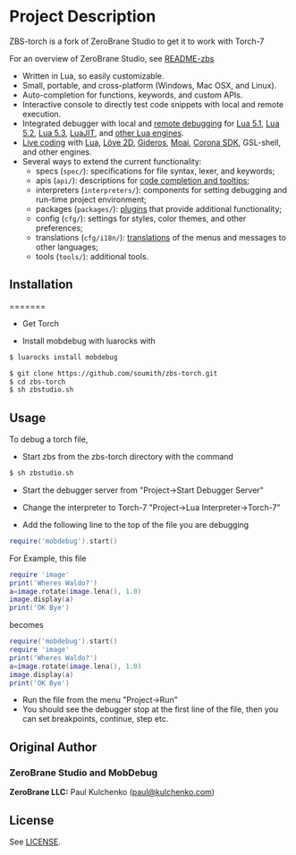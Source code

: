 # Project Description

ZBS-torch is a fork of ZeroBrane Studio to get it to work with Torch-7

For an overview of ZeroBrane Studio, see [README-zbs](https://github.com/soumith/zbs-torch/blob/master/README-zbs.md)

* Written in Lua, so easily customizable.
* Small, portable, and cross-platform (Windows, Mac OSX, and Linux).
* Auto-completion for functions, keywords, and custom APIs.
* Interactive console to directly test code snippets with local and remote execution.
* Integrated debugger with local and [remote debugging](http://studio.zerobrane.com/doc-remote-debugging)
for [Lua 5.1](http://studio.zerobrane.com/doc-lua-debugging),
[Lua 5.2](http://studio.zerobrane.com/doc-lua52-debugging),
[Lua 5.3](http://studio.zerobrane.com/doc-lua53-debugging),
[LuaJIT](http://studio.zerobrane.com/doc-luajit-debugging),
and [other Lua engines](http://studio.zerobrane.com/documentation#debugging).
* [Live coding](http://studio.zerobrane.com/documentation#live_coding)
with [Lua](http://notebook.kulchenko.com/zerobrane/live-coding-in-lua-bret-victor-style),
[Löve 2D](http://notebook.kulchenko.com/zerobrane/live-coding-with-love),
[Gideros](http://notebook.kulchenko.com/zerobrane/gideros-live-coding-with-zerobrane-studio-ide),
[Moai](http://notebook.kulchenko.com/zerobrane/live-coding-with-moai-and-zerobrane-studio),
[Corona SDK](http://notebook.kulchenko.com/zerobrane/debugging-and-live-coding-with-corona-sdk-applications-and-zerobrane-studio),
GSL-shell, and other engines.
* Several ways to extend the current functionality:
  - specs (`spec/`): specifications for file syntax, lexer, and keywords;
  - apis (`api/`): descriptions for [code completion and tooltips](http://studio.zerobrane.com/doc-api-auto-complete);
  - interpreters (`interpreters/`): components for setting debugging and run-time project environment;
  - packages (`packages/`): [plugins](http://studio.zerobrane.com/doc-plugin) that provide additional functionality;
  - config (`cfg/`): settings for styles, color themes, and other preferences;
  - translations (`cfg/i18n/`): [translations](http://studio.zerobrane.com/doc-translation) of the menus and messages to other languages;
  - tools (`tools/`): additional tools.

## Installation
=======
* Get Torch 

* Install mobdebug with luarocks with

```bash
$ luarocks install mobdebug
```

```bash
$ git clone https://github.com/soumith/zbs-torch.git
$ cd zbs-torch
$ sh zbstudio.sh
```

## Usage

To debug a torch file,

* Start zbs from the zbs-torch directory with the command

```bash
$ sh zbstudio.sh
```
* Start the debugger server from "Project->Start Debugger Server"

* Change the interpreter to Torch-7 "Project->Lua Interpreter->Torch-7" 

* Add the following line to the top of the file you are debugging

```lua
require('mobdebug').start()
```
For Example, this file
```lua
require 'image'
print('Wheres Waldo?')
a=image.rotate(image.lena(), 1.0)
image.display(a)
print('OK Bye')
```
becomes
```lua
require('mobdebug').start()
require 'image'
print('Wheres Waldo?')
a=image.rotate(image.lena(), 1.0)
image.display(a)
print('OK Bye')
```

* Run the file from the menu "Project->Run"
* You should see the debugger stop at the first line of the file, then you can set breakpoints, continue, step etc.

## Original Author

### ZeroBrane Studio and MobDebug

  **ZeroBrane LLC:** Paul Kulchenko (paul@kulchenko.com)
## License

See [LICENSE](LICENSE).
